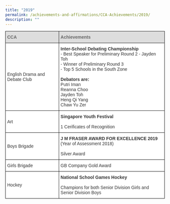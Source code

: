 ```yaml
---
title: "2019"
permalink: /achievements-and-affirmations/CCA-Achievements/2019/
description: ""
---
```

<style type="text/css">
.tg  {border-collapse:collapse;border-spacing:0;margin:0px auto;}
.tg td{border-color:black;border-style:solid;border-width:1px;font-family:Arial, sans-serif;font-size:14px;
  overflow:hidden;padding:10px 5px;word-break:normal;}
.tg th{border-color:black;border-style:solid;border-width:1px;font-family:Arial, sans-serif;font-size:14px;
  font-weight:normal;overflow:hidden;padding:10px 5px;word-break:normal;}
.tg .tg-citn{background-color:#FFF;color:#333;text-align:left;vertical-align:top}
.tg .tg-f8vp{background-color:#DDD;color:#666;font-weight:bold;text-align:left;vertical-align:middle}
.tg .tg-7fd7{background-color:#FFF;color:#333;text-align:left;vertical-align:middle}
</style>
<table class="tg">
<tbody>
  <tr>
    <td class="tg-f8vp"><span style="color:#666;background-color:#DDD">CCA    </span></td>
    <td class="tg-f8vp"><span style="color:#666;background-color:#DDD">Achievements</span></td>
  </tr>
  <tr>
    <td class="tg-7fd7">English Drama and Debate Club</td>
    <td class="tg-citn"><span style="font-weight:bold">Inter-School Debating Championship</span><br>- Best Speaker for Preliminary Round 2 - Jayden Toh<br>- Winner of Preliminary Round 3<br>- Top 5 Schools in the South Zone<br><span style="color:#333"> </span><br><span style="font-weight:bold">Debators are:</span><br>Putri Iman<br>Reanna Choo<br>Jayden Toh<br>Heng Qi Yang<br>Chaw Yu Zer<br><span style="color:#333"> </span></td>
  </tr>
  <tr>
    <td class="tg-7fd7">Art   </td>
    <td class="tg-citn"><span style="font-weight:bold">Singapore Youth Festival</span><br><br><span style="background-color:initial">1 Cerificates of Recognition</span></td>
  </tr>
  <tr>
    <td class="tg-7fd7"> Boys Brigade        </td>
    <td class="tg-citn"><span style="font-weight:bold"> J M FRASER AWARD FOR EXCELLENCE 2019</span><br>(Year of Assessment 2018)<br><br>Silver Award</td>
  </tr>
  <tr>
    <td class="tg-7fd7"> Girls Brigade        </td>
    <td class="tg-citn"><span style="background-color:initial"> GB Company Gold Award</span><br></td>
  </tr>
  <tr>
    <td class="tg-7fd7"> Hockey    </td>
    <td class="tg-citn"><span style="font-weight:bold">National School Games Hockey</span><br><br><span style="background-color:initial">Champions for both Senior Division Girls and Senior Division Boys</span></td>
  </tr>
</tbody>
</table>